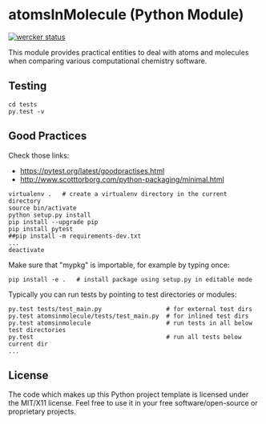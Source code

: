 # atomsInMolecule (Python Module)

[![wercker status](https://app.wercker.com/status/ea298b1bcee181efc903b099bc37ad78/m "wercker status")](https://app.wercker.com/project/bykey/ea298b1bcee181efc903b099bc37ad78)

This module provides practical entities to deal with atoms and molecules when comparing various computational chemistry software.


## Testing
```shell
cd tests
py.test -v
```

## Good Practices

Check those links:
- https://pytest.org/latest/goodpractises.html
- http://www.scotttorborg.com/python-packaging/minimal.html
```shell
virtualenv .   # create a virtualenv directory in the current directory
source bin/activate
python setup.py install
pip install --upgrade pip
pip install pytest
##pip install -m requirements-dev.txt
...
deactivate
```

Make sure that "mypkg" is importable, for example by typing once:
```shell
pip install -e .   # install package using setup.py in editable mode
```

Typically you can run tests by pointing to test directories or modules:
```shell
py.test tests/test_main.py                  # for external test dirs
py.test atomsinmolecule/tests/test_main.py  # for inlined test dirs
py.test atomsinmolecule                     # run tests in all below test directories
py.test                                     # run all tests below current dir
...
```

## License

The code which makes up this Python project template is licensed under the MIT/X11 license. Feel free to use it in your free software/open-source or proprietary projects.

